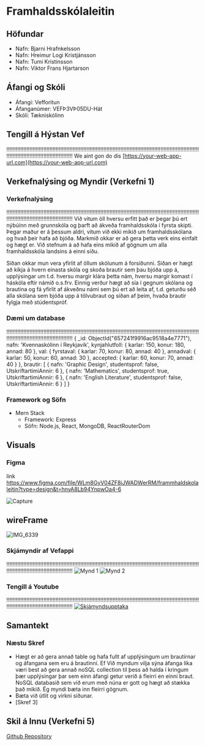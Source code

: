 # Framhaldsskólaleitin

## Höfundar
- Nafn: Bjarni Hrafnkelsson
- Nafn: Hreimur Logi Kristjánsson
- Nafn: Tumi Kristinsson
- Nafn: Viktor Frans Hjartarson

## Áfangi og Skóli
- Áfangi: Vefforitun 
- Áfanganúmer: VEFÞ3VÞ05DU-Hát
- Skóli: Tækniskólinn

## Tengill á Hýstan Vef
!!!!!!!!!!!!!!!!!!!!!!!!!!!!!!!!!!!!!!!!!!!!!!!!!!!!!!!!!!!!!!!!!!!!!!!!!!!!!!!!!!!!!!!!!!!!!!!!!!!!!!!!!!!!!!!!!!!!!!!!!!!!!!!!!!!!!!!!!!!!!!!!!!!!!!!!!!!!!!!!!!!!!!!! We aint gon do dis
[https://your-web-app-url.com](https://your-web-app-url.com)

## Verkefnalýsing og Myndir (Verkefni 1)

### Verkefnalýsing
!!!!!!!!!!!!!!!!!!!!!!!!!!!!!!!!!!!!!!!!!!!!!!!!!!!!!!!!!!!!!!!!!!!!!!!!!!!!!!!!!!!!!!!!!!!!!!!!!!!!!!!!!!!!!!!!!!!!!!!!!!!!!!!!!!!!!!!!!!!!!!!!!!!!!!!!!!!!!!!!!!!!!!!!
Við vitum öll hversu erfitt það er þegar þú ert nýbúinn með grunnskóla og þarft að ákveða framhaldsskóla í fyrsta skipti. Þegar maður er á þessum aldri, vitum við ekki mikið um framhaldsskólana og hvað þeir hafa að bjóða. Markmið okkar er að gera þetta verk eins einfalt og hægt er. Við stefnum á að hafa eins mikið af gögnum um alla framhaldsskóla landsins á einni síðu. 

Síðan okkar mun vera yfirlit af öllum skólunum á forsíðunni. Síðan er hægt að kíkja á hvern einasta skóla og skoða brautir sem þau bjóða upp á, upplýsingar um t.d. hversu margir klára þetta nám, hversu margir komast í háskóla eftir námið o.s.frv. Einnig verður hægt að sía í gegnum skólana og brautina og fá yfirlit af ákveðnu námi sem þú ert að leita af, t.d. geturðu séð alla skólana sem bjóða upp á tölvubraut og síðan af þeim, hvaða brautir fylgja með stúdentspróf. 

### Dæmi um database
!!!!!!!!!!!!!!!!!!!!!!!!!!!!!!!!!!!!!!!!!!!!!!!!!!!!!!!!!!!!!!!!!!!!!!!!!!!!!!!!!!!!!!!!!!!!!!!!!!!!!!!!!!!!!!!!!!!!!!!!!!!!!!!!!!!!!!!!!!!!!!!!!!!!!!!!!!!!!!!!!!!!!!!!
{
    _id: ObjectId("657241f9916ac9518a4e7771"),
    nafn: 'Kvennaskólinn í Reykjavík',
    kynjahlutfoll: { karlar: 150, konur: 180, annad: 80 },
    val: {
        fyrstaval: { karlar: 70, konur: 80, annad: 40 },
        annadval: { karlar: 50, konur: 60, annad: 30 },
        accepted: { karlar: 60, konur: 70, annad: 40 }
    },
    brautir: [
        {
            nafn: 'Graphic Design',
            studentsprof: false,
            UtskriftartimiAnnir: 6
        },
        {
            nafn: 'Mathematics',
            studentsprof: true,
            UtskriftartimiAnnir: 6
        },
        {
            nafn: 'English Literature',
            studentsprof: false,
            UtskriftartimiAnnir: 6
        }
    ]
}

### Framework og Söfn

- Mern Stack
    - Framework: Express
    - Söfn: Node.js, React, MongoDB, ReactRouterDom

## Visuals

### Figma

link https://www.figma.com/file/WLm8GyV04ZF8iJWADWerRM/frammhaldskolaleitin?type=design&t=hnyA8Lb94YnpwOa4-6

![Capture](https://github.com/Framhaldskolaleitinn/Verkefni/assets/70201036/e0c6a840-9f03-47f4-9d88-e1b8bdf56cfc)

## wireFrame
![IMG_6339](https://github.com/Framhaldskolaleitinn/Verkefni/assets/70201036/ebc57845-5ba9-4452-90a9-0f12bd143a5e)

### Skjámyndir af Vefappi
!!!!!!!!!!!!!!!!!!!!!!!!!!!!!!!!!!!!!!!!!!!!!!!!!!!!!!!!!!!!!!!!!!!!!!!!!!!!!!!!!!!!!!!!!!!!!!!!!!!!!!!!!!!!!!!!!!!!!!!!!!!!!!!!!!!!!!!!!!!!!!!!!!!!!!!!!!!!!!!!!!!!!!!!
![Mynd 1](images/screenshot1.png)
![Mynd 2](images/screenshot2.png)

### Tengill á Youtube
!!!!!!!!!!!!!!!!!!!!!!!!!!!!!!!!!!!!!!!!!!!!!!!!!!!!!!!!!!!!!!!!!!!!!!!!!!!!!!!!!!!!!!!!!!!!!!!!!!!!!!!!!!!!!!!!!!!!!!!!!!!!!!!!!!!!!!!!!!!!!!!!!!!!!!!!!!!!!!!!!!!!!!!!
[![Skjámyndsupptaka](https://img.youtube.com/vi/your-youtube-video-id/0.jpg)](https://www.youtube.com/watch?v=your-youtube-video-id)

## Samantekt

### Næstu Skref
- Hægt er að gera annað table og hafa fullt af upplýsingum um brautirnar og áfangana sem eru á brautinni. Ef Við myndum vilja sýna áfanga líka væri best að gera annað noSQL collection til þess að halda í kringum þær upplýsingar þar sem einn áfangi getur verið á fleirri en einni braut. NoSQL databasið sem við erum með núna er gott og hægt að stækka það mikið. Ég myndi bæta inn fleirri gögnum.
- Bæta við útlit og virkni síðunar.
- [Skref 3]

## Skil á Innu (Verkefni 5)
[Github Repository](https://github.com/Framhaldskolaleitinn/Verkefni)
